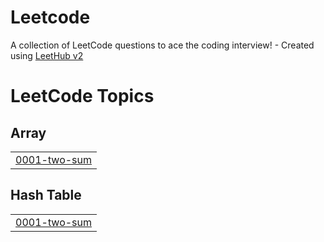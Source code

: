 # Leetcode
A collection of LeetCode questions to ace the coding interview! - Created using [LeetHub v2](https://github.com/arunbhardwaj/LeetHub-2.0)

<!---LeetCode Topics Start-->
# LeetCode Topics
## Array
|  |
| ------- |
| [0001-two-sum](https://github.com/Vaibhav6780/Leetcode/tree/master/0001-two-sum) |
## Hash Table
|  |
| ------- |
| [0001-two-sum](https://github.com/Vaibhav6780/Leetcode/tree/master/0001-two-sum) |
<!---LeetCode Topics End-->